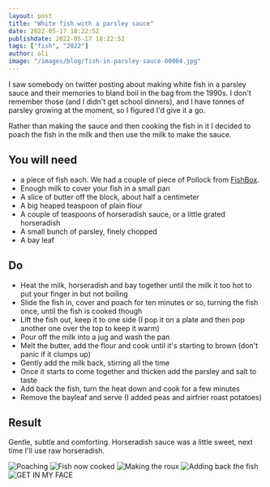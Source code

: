 ```yaml
---
layout: post
title: "White fish with a parsley sauce"
date: 2022-05-17 18:22:52
publishdate: 2022-05-17 18:22:52
tags: ["fish", "2022"]
author: oli
image: "/images/blog/fish-in-parsley-sauce-00004.jpg"
---
```


I saw somebody on twitter posting about making white fish in a parsley sauce and their memories to bland boil in the bag from the 1990s.  I don't remember those (and I didn't get school dinners), and I have tonnes of parsley growing at the moment, so I figured I'd give it a go.

Rather than making the sauce and then cooking the fish in it I decided to poach the fish in the milk and then use the milk to make the sauce.

## You will need

* a piece of fish each.  We had a couple of piece of Pollock from [FishBox](https://www.fishbox.co.uk/).
* Enough milk to cover your fish in a small pan
* A slice of butter off the block, about half a centimeter
* A big heaped teaspoon of plain flour
* A couple of teaspoons of horseradish sauce, or a little grated horseradish
* A small bunch of parsley, finely chopped
* A bay leaf



## Do

* Heat the milk, horseradish and bay together until the milk it too hot to put your finger in but not boiling
* Slide the fish in, cover and poach for ten minutes or so, turning the fish once, until the fish is cooked though
* Lift the fish out, keep it to one side (I pop it on a plate and then pop another one over the top to keep it warm)
* Pour off the milk into a jug and wash the pan
* Melt the butter, add the flour and cook until it's starting to brown (don't panic if it clumps up)
* Gently add the milk back, stirring all the time
* Once it starts to come together and thicken add the parsley and salt to taste
* Add back the fish, turn the heat down and cook for a few minutes
* Remove the bayleaf and serve (I added peas and airfrier roast potatoes)


## Result

Gentle, subtle and comforting.  Horseradish sauce was a little sweet, next time I'll use raw horseradish.


![Poaching](/images/blog/fish-in-parsley-sauce-00000.jpg)
![Fish now cooked](/images/blog/fish-in-parsley-sauce-00001.jpg)
![Making the roux](/images/blog/fish-in-parsley-sauce-00002.jpg)
![Adding back the fish](/images/blog/fish-in-parsley-sauce-00003.jpg)
![GET IN MY FACE](/images/blog/fish-in-parsley-sauce-00004.jpg)
